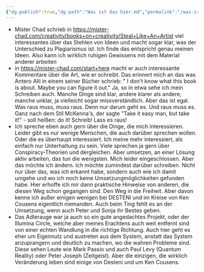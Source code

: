 ```yaml
---
{"dg-publish":true,"dg-path":"Was ist das hier.md","permalink":"/was-ist-das-hier/","title":"Was ist das hier?","tags":["gardenEntry"],"created":"2025-02-11T03:43:46.002+01:00"}
---
```


- Mister Chad schrieb in https://mister-chad.com/creativity/books+on+creativity/Steal+Like+An+Artist viel interessantes über das Stehlen von Ideen und macht sogar klar, was der Unterschied zu Plagiarismus ist. Ich finde das entspricht genau meinen Ideen. Also kann ich wirklich ruhigen Gewissens mit dem Material anderer arbeiten
- in https://mister-chad.com/start+here macht er auch interessante Kommentare über die Art, wie er schreibt. Das erinnert mich an das was Antero Alli in einem seiner Bücher schrieb: " I don't know what this book is about. Maybe you can figure it out." Ja, so in etwa sehe ich mein Schreiben auch. Manche Dinge sind klar, andere klarer als andere, manche unklar, ja vielleicht sogar missverständlich. Aber das ist egal. Was raus muss, muss raus. Denn nur darum geht es. Und raus muss es. Ganz nach dem Stil McKenna's, der sagte "Take it easy man, but take it!" - soll heißen: do it! Schreib! Lass es raus!
- Ich spreche eben auch gern über die Dinge, die mich interessieren. Leider gibt es nur wenige Menschen, die auch darüber sprechen wollen. Oder die es überhaupt interessiert. Ich meine mehr interessiert, als einfach nur Unterhaltung zu sein. Viele sprechen ja gern über Conspiracy-Theorien und dergleichen. Aber umsetzen, an einer Lösung aktiv arbeiten, das tun die wenigsten. Mich leider eingeschlossen. Aber das möchte ich ändern. Ich möchte zumindest darüber schreiben. Nicht nur über das, was ich erkannt habe, sondern auch wie ich damit umgehe und wo ich noch keine Umsetzungmöglichkeiten gefunden habe. Hier erhoffe ich mir dann praktische Hinweise von anderen, die diesen Weg schon gegangen sind. Den Weg in die Freiheit. Aber davon kenne ich außer einigen wenigen bei DESTENI und im Kreise von Ken Cousens eigentlich niemanden. Auch beim Ting fehlt es an der Umsetzung, wenn auch Peter und Sonja ihr Bestes geben.
- Das Adlerauge war ja auch so ein gute angedachtes Projekt, oder der Illumina Circle, welche aber meines Erachtens auch weit entfernt sind von einer echten Wandlung in die richtige Richtung. Auch hier geht es eher um Eigennutz und austreten aus dem System, anstatt das System anzuprangern und deutlich zu machen, wo die wahren Probleme sind. Diese sehen Leute wie Mark Passio und auch Paul Levy (Quantum Reality) oder Peter Joseph (Zeitgeist). Aber die einzigen, die wirklich Veränderung leben sind einige von Desteni und um Ken Cousens.